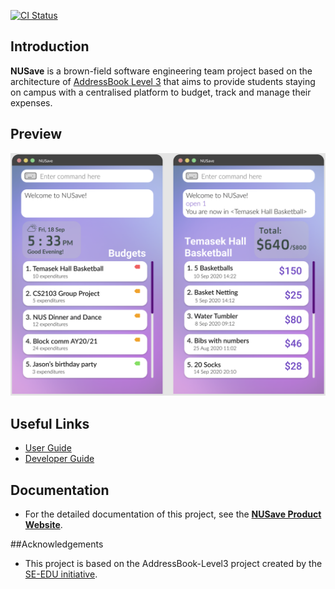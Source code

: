 [![CI Status](https://github.com/AY2021S1-CS2103-T11-4/tp/workflows/Java%20CI/badge.svg)](https://github.com/AY2021S1-CS2103-T11-4/tp/actions)

## Introduction
**NUSave** is a brown-field software engineering team project based on the architecture of
[AddressBook Level 3](https://github.com/se-edu/addressbook-level3) that aims to provide students staying on
campus with a centralised platform to budget, track and manage their expenses.

## Preview
![Ui](docs/images/Ui.png)

## Useful Links
* [User Guide](docs/UserGuide.md)
* [Developer Guide](docs/DeveloperGuide.md)

## Documentation
* For the detailed documentation of this project, see the **[NUSave Product Website](https://ay2021s1-cs2103t-t11-4.github.io/tp/)**.

##Acknowledgements
* This project is based on the AddressBook-Level3 project created by the [SE-EDU initiative](https://se-education.org).
